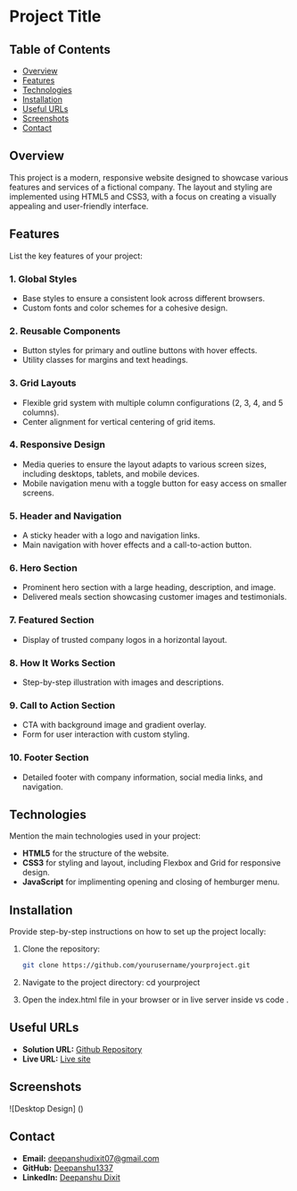# Project Title

## Table of Contents

- [Overview](#overview)
- [Features](#features)
- [Technologies](#technologies)
- [Installation](#installation)
- [Useful URLs](#Useful-URLs)
- [Screenshots](#screenshots)
- [Contact](#contact)

## Overview

This project is a modern, responsive website designed to showcase various features and services of a fictional company. The layout and styling are implemented using HTML5 and CSS3, with a focus on creating a visually appealing and user-friendly interface.

## Features

List the key features of your project:

### 1. Global Styles

- Base styles to ensure a consistent look across different browsers.
- Custom fonts and color schemes for a cohesive design.

### 2. Reusable Components

- Button styles for primary and outline buttons with hover effects.
- Utility classes for margins and text headings.

### 3. Grid Layouts

- Flexible grid system with multiple column configurations (2, 3, 4, and 5 columns).
- Center alignment for vertical centering of grid items.

### 4. Responsive Design

- Media queries to ensure the layout adapts to various screen sizes, including desktops, tablets, and mobile devices.
- Mobile navigation menu with a toggle button for easy access on smaller screens.

### 5. Header and Navigation

- A sticky header with a logo and navigation links.
- Main navigation with hover effects and a call-to-action button.

### 6. Hero Section

- Prominent hero section with a large heading, description, and image.
- Delivered meals section showcasing customer images and testimonials.

### 7. Featured Section

- Display of trusted company logos in a horizontal layout.

### 8. How It Works Section

- Step-by-step illustration with images and descriptions.

### 9. Call to Action Section

- CTA with background image and gradient overlay.
- Form for user interaction with custom styling.

### 10. Footer Section

- Detailed footer with company information, social media links, and navigation.

## Technologies

Mention the main technologies used in your project:

- **HTML5** for the structure of the website.
- **CSS3** for styling and layout, including Flexbox and Grid for responsive design.
- **JavaScript** for implimenting opening and closing of hemburger menu.

## Installation

Provide step-by-step instructions on how to set up the project locally:

1. Clone the repository:

   ```sh
   git clone https://github.com/yourusername/yourproject.git

   ```

2. Navigate to the project directory:
   cd yourproject

3. Open the index.html file in your browser or in live server inside vs code .

## Useful URLs

- **Solution URL:** [Github Repository](https://github.com/Deepanshu1337/css-project-PandaFood)
- **Live URL:** [Live site](https://deepanshu1337.github.io/css-project-PandaFood/)


## Screenshots

![Desktop Design] ()

## Contact

- **Email:** [deepanshudixit07@gmail.com](mailto:deepanshudixit07@gmail.com)
- **GitHub:** [Deepanshu1337](https://github.com/Deepanshu1337)
- **LinkedIn:** [Deepanshu Dixit](https://www.linkedin.com/in/deepanshudixit280/)
